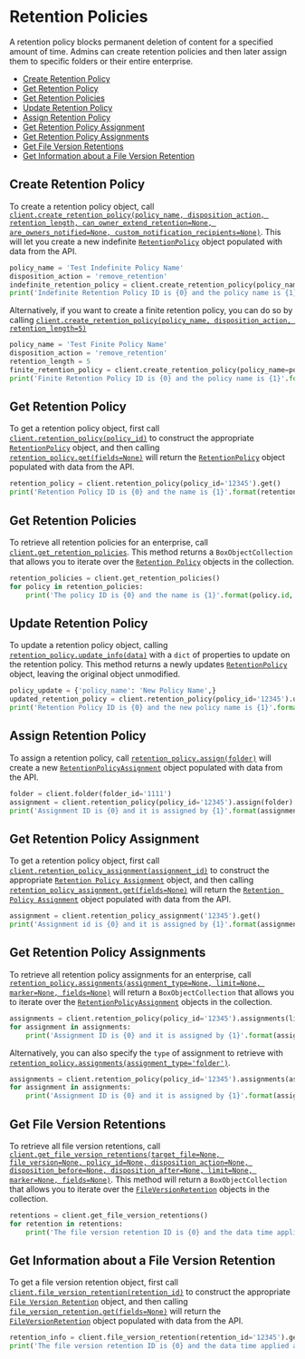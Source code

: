 Retention Policies
==================

A retention policy blocks permanent deletion of content for a specified amount of time. Admins can create retention 
policies and then later assign them to specific folders or their entire enterprise.

<!-- START doctoc generated TOC please keep comment here to allow auto update -->
<!-- DON'T EDIT THIS SECTION, INSTEAD RE-RUN doctoc TO UPDATE -->


- [Create Retention Policy](#create-retention-policy)
- [Get Retention Policy](#get-retention-policy)
- [Get Retention Policies](#get-retention-policies)
- [Update Retention Policy](#update-retention-policy)
- [Assign Retention Policy](#assign-retention-policy)
- [Get Retention Policy Assignment](#get-retention-policy-assignment)
- [Get Retention Policy Assignments](#get-retention-policy-assignments)
- [Get File Version Retentions](#get-file-version-retentions)
- [Get Information about a File Version Retention](#get-information-about-a-file-version-retention)

<!-- END doctoc generated TOC please keep comment here to allow auto update -->

Create Retention Policy
-----------------------

To create a retention policy object, call [`client.create_retention_policy(policy_name, disposition_action, retention_length, can_owner_extend_retention=None, are_owners_notified=None, custom_notification_recipients=None)`][create_retention_policy]. This will let you create a new indefinite 
[`RetentionPolicy`][retention_policy_class] object populated with data from the API.

<!-- sample post_retention_policies -->
```python
policy_name = 'Test Indefinite Policy Name'
disposition_action = 'remove_retention'
indefinite_retention_policy = client.create_retention_policy(policy_name, disposition_action, float('inf'))
print('Indefinite Retention Policy ID is {0} and the policy name is {1}'.format(indefinite_retention_policy.id, indefinite_retention_policy.policy_name))
```

Alternatively, if you want to create a finite retention policy, you can do so by calling 
[`client.create_retention_policy(policy_name, disposition_action, retention_length=5)`][create_retention_policy]

```python
policy_name = 'Test Finite Policy Name'
disposition_action = 'remove_retention'
retention_length = 5
finite_retention_policy = client.create_retention_policy(policy_name=policy_name, disposition_action=disposition_action, retention_length=retention_length)
print('Finite Retention Policy ID is {0} and the policy name is {1}'.format(finite_retention_policy.id, finite_retention_policy.policy_name))
```

[create_retention_policy]: https://box-python-sdk.readthedocs.io/en/latest/boxsdk.client.html#boxsdk.client.client.Client.create_retention_policy
[retention_policy_class]: https://box-python-sdk.readthedocs.io/en/latest/boxsdk.object.html#boxsdk.object.retention_policy.RetentionPolicy

Get Retention Policy
--------------------

To get a retention policy object, first call [`client.retention_policy(policy_id)`][retention_policy] to construct the 
appropriate [`RetentionPolicy`][retention_policy_class] object, and then calling [`retention_policy.get(fields=None)`][get] 
will return the [`RetentionPolicy`][retention_policy_class] object populated with data from the API.

<!-- sample get_retention_policies_id -->
```python
retention_policy = client.retention_policy(policy_id='12345').get()
print('Retention Policy ID is {0} and the name is {1}'.format(retention_policy.id, retention_policy.policy_name))
```

[retention_policy]: https://box-python-sdk.readthedocs.io/en/latest/boxsdk.client.html#boxsdk.client.client.Client.retention_policy
[get]: https://box-python-sdk.readthedocs.io/en/latest/boxsdk.object.html#boxsdk.object.base_object.BaseObject.get

Get Retention Policies
----------------------

To retrieve all retention policies for an enterprise, call [`client.get_retention_policies`][get_retention_policies]. 
This method returns a `BoxObjectCollection` that allows you to iterate over the 
[`Retention Policy`][retention_policy_class] objects in the collection.

<!-- sample get_retention_policies -->
```python
retention_policies = client.get_retention_policies()
for policy in retention_policies:
    print('The policy ID is {0} and the name is {1}'.format(policy.id, policy.policy_name))
```

[get_retention_policies]: https://box-python-sdk.readthedocs.io/en/latest/boxsdk.client.html#boxsdk.client.client.Client.get_retention_policies

Update Retention Policy
-----------------------

To update a retention policy object, calling [`retention_policy.update_info(data)`][update_info] with a `dict` of 
properties to update on the retention policy. This method returns a newly updates 
[`RetentionPolicy`][retention_policy_class] object, leaving the original object unmodified.

<!-- sample put_retention_policies_id -->
```python
policy_update = {'policy_name': 'New Policy Name',}
updated_retention_policy = client.retention_policy(policy_id='12345').update_info(policy_update)
print('Retention Policy ID is {0} and the new policy name is {1}'.format(updated_retention_policy.id, updated_retention_policy.policy_name))
```

[update_info]: https://box-python-sdk.readthedocs.io/en/latest/boxsdk.object.html#boxsdk.object.base_object.BaseObject.update_info

Assign Retention Policy
-----------------------

To assign a retention policy, call [`retention_policy.assign(folder)`][assign] will create a new 
[`RetentionPolicyAssignment`][retention_policy_assignment_class] object populated with data from the API.

<!-- sample post_retention_policy_assignments -->
```python
folder = client.folder(folder_id='1111')
assignment = client.retention_policy(policy_id='12345').assign(folder)
print('Assignment ID is {0} and it is assigned by {1}'.format(assignment.id, assignment.assigned_by.name))
```

[retention_policy_assignment_class]: https://box-python-sdk.readthedocs.io/en/latest/boxsdk.object.html#boxsdk.object.retention_policy_assignment.RetentionPolicyAssignment
[assign]: https://box-python-sdk.readthedocs.io/en/latest/boxsdk.object.html#boxsdk.object.retention_policy.RetentionPolicy.assign

Get Retention Policy Assignment
-------------------------------

To get a retention policy object, first call [`client.retention_policy_assignment(assignment_id)`][retention_policy_assignment] 
to construct the appropriate [`Retention Policy Assignment`][retention_policy_assignment_class] object, and then calling 
[`retention_policy_assignment.get(fields=None)`][get] will return the 
[`Retention Policy Assignment`][retention_policy_assignment_class] object populated with data from the API.

<!-- sample get_retention_policy_assignments_id -->
```python
assignment = client.retention_policy_assignment('12345').get()
print('Assignment id is {0} and it is assigned by {1}'.format(assignment.id, assignment.assigned_by.name))
```

[retention_policy_assignment]: https://box-python-sdk.readthedocs.io/en/latest/boxsdk.object.html#boxsdk.client.client.Client.retention_policy_assignment
[retention_policy_assignment_class]: https://box-python-sdk.readthedocs.io/en/latest/boxsdk.object.html#boxsdk.object.retention_policy_assignment.RetentionPolicyAssignment
[get]: https://box-python-sdk.readthedocs.io/en/latest/boxsdk.object.html#boxsdk.object.base_object.BaseObject.get

Get Retention Policy Assignments
--------------------------------

To retrieve all retention policy assignments for an enterprise, call
[`retention_policy.assignments(assignment_type=None, limit=None, marker=None, fields=None)`][get_assignments] 
will return a `BoxObjectCollection` that allows you to iterate over the 
[`RetentionPolicyAssignment`][retention_policy_assignment_class] objects in the collection.

<!-- sample get_retention_policy_id_assignments -->
```python
assignments = client.retention_policy(policy_id='12345').assignments(limit=10)
for assignment in assignments:
    print('Assignment ID is {0} and it is assigned by {1}'.format(assignment.id, assignment.assigned_by.name))
```

Alternatively, you can also specify the `type` of assignment to retrieve with 
[`retention_policy.assignments(assignment_type='folder')`][get_assignments].

```python
assignments = client.retention_policy(policy_id='12345').assignments(assignment_type='folder', limit=10)
for assignment in assignments:
    print('Assignment ID is {0} and it is assigned by {1}'.format(assignment.id, assignment.assigned_by.name))
```

[get_assignments]: https://box-python-sdk.readthedocs.io/en/latest/boxsdk.object.html#boxsdk.object.retention_policy.assignments

Get File Version Retentions
---------------------------

To retrieve all file version retentions, call [`client.get_file_version_retentions(target_file=None, file_version=None, policy_id=None, disposition_action=None, disposition_before=None, disposition_after=None, limit=None, marker=None, fields=None)`][get_file_version_retentions]. This method will return a 
`BoxObjectCollection` that allows you to iterate over the [`FileVersionRetention`][file_version_retention_class] 
objects in the collection.

<!-- sample get_file_version_retentions -->
```python
retentions = client.get_file_version_retentions()
for retention in retentions:
    print('The file version retention ID is {0} and the data time applied at is {1}'.format(retention.id, retention.applied_at))
```

[get_file_version_retentions]: https://box-python-sdk.readthedocs.io/en/latest/boxsdk.client.html#boxsdk.client.client,Client.get_file_version_retentions
[file_version_rention_class]: https://box-python-sdk.readthedocs.io/en/latest/boxsdk.object.html#boxsdk.object.file_version_retention.FileVersionRetention


Get Information about a File Version Retention
----------------------------------------------

To get a file version retention object, first call [`client.file_version_retention(retention_id)`][file_version_retention] 
to construct the appropriate [`File Version Retention`][file_version_retention_class] object, and then calling 
[`file_version_retention.get(fields=None)`][get] will return the [`FileVersionRetention`][file_version_retention] 
object populated with data from the API.

<!-- sample get_file_version_retentions_id -->
```python
retention_info = client.file_version_retention(retention_id='12345').get()
print('The file version retention ID is {0} and the data time applied at is {1}'.format(retention.id, retention.applied_at))
```

[file_version_retention]: https://box-python-sdk.readthedocs.io/en/latest/boxsdk.client.html#boxsdk.client.client.Client.file_version_retention
[file_version_retention_class]: https://box-python-sdk.readthedocs.io/en/latest/boxsdk.object.html#boxsdk.object.file_version_retention.FileVersionRetention
[get]: https://box-python-sdk.readthedocs.io/en/latest/boxsdk.object.html#boxsdk.object.base_object.BaseObject.get
